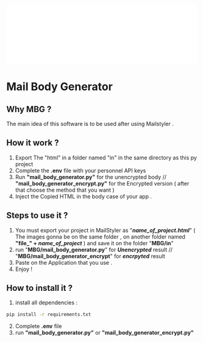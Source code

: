 ![By.Ouzrour](/logo.png)
# Mail Body Generator
## Why MBG ?
The main idea of this software is to be used after using 
Mailstyler . 
## How it work ?
1. Export The "html" in a folder named "in" in the same directory as this py project
2. Complete the **.env** file with your personnel API keys
3. Run **"mail_body_generator.py"** for the unencrypted body // **"mail_body_generator_encrypt.py"** for the Encrypted version ( after that choose the method that you want ) 
4. Inject the Copied HTML in the body case of your app .
## Steps to use it ? 
1. You must export your project in MailStyler as "**_name_of_project.html_**" ( The images gonna be on the same folder , on another folder named **"file_" + _name_of_project_** ) and save it on the folder "**MBG/in**"
2. run "**MBG/mail_body_generator.py**" for _**Unencrypted**_ result // "**MBG/mail_body_generator_encrypt**" for _**encrpyted**_ result
3. Paste on the Application that you use .
4. Enjoy ! 
## How to install it ?
1. install all dependencies :
```cmd
pip install -r requirements.txt
```
2. Complete **.env** file
3. run **"mail_body_generator.py"** or **"mail_body_generator_encrypt.py"**
